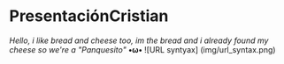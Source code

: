 # PresentaciónCristian
_Hello, i like bread and cheese too, im the bread and i already found my cheese so we're a "Panquesito"_ **•ω•**
![URL syntyax] (img/url_syntax.png)
